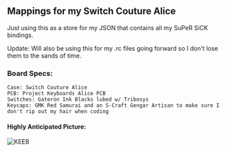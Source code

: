 ## Mappings for my Switch Couture Alice  

Just using this as a store for my JSON that contains all my SuPeR SiCK bindings.   

Update: Will also be using this for my .rc files going forward so I don't lose them to the sands of time.     

### Board Specs:

	Case: Switch Couture Alice   	
	PCB: Project Keyboards Alice PCB   
	Switches: Gateron Ink Blacks lubed w/ Tribosys    
	Keycaps: GMK Red Samurai and an S-Craft Gengar Artisan to make sure I don't rip out my hair when coding   

#### Highly Anticipated Picture:

![KEEB](https://user-images.githubusercontent.com/69795685/125402251-3044c900-e382-11eb-80c7-a2039f72a581.png)
